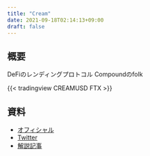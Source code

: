 ```yaml
---
title: "Cream"
date: 2021-09-18T02:14:13+09:00
draft: false
---
```

## 概要
DeFiのレンディングプロトコル
Compoundのfolk

{{< tradingview CREAMUSD FTX >}}

## 資料
- [オフィシャル](https://app.cream.finance)
- [Twitter](https://twitter.com/creamdotfinance)
- [解説記事](https://3mikan.com/archives/1172)
